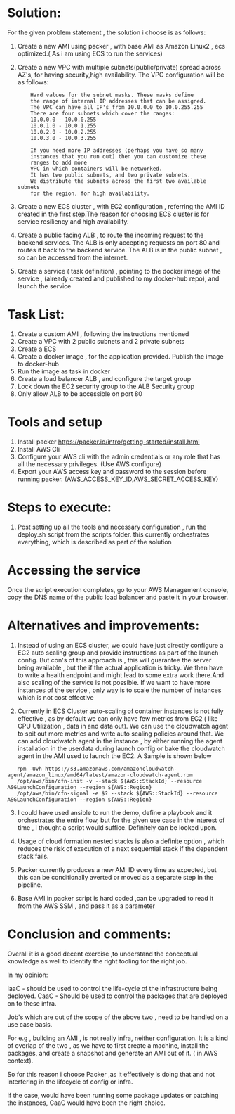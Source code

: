 
# Solution:

For the given problem statement , the solution i choose is as follows:
1. Create a new AMI using packer , with base AMI as Amazon Linux2 , ecs optimized.( As i am using ECS to run the services)
2. Create a new VPC with multiple subnets(public/private) spread across AZ's, for having security,high availability. The VPC configuration will be as follows:
    ```
        Hard values for the subnet masks. These masks define
        the range of internal IP addresses that can be assigned.
        The VPC can have all IP's from 10.0.0.0 to 10.0.255.255
        There are four subnets which cover the ranges:
        10.0.0.0 - 10.0.0.255
        10.0.1.0 - 10.0.1.255
        10.0.2.0 - 10.0.2.255
        10.0.3.0 - 10.0.3.255
      
        If you need more IP addresses (perhaps you have so many
        instances that you run out) then you can customize these
        ranges to add more
        VPC in which containers will be networked.
        It has two public subnets, and two private subnets.
        We distribute the subnets across the first two available subnets
        for the region, for high availability.
    ```

3. Create a new ECS cluster , with EC2 configuration , referring the AMI ID created in the first step.The reason for choosing ECS cluster is for service resiliency and high availability.

4. Create a public facing ALB , to route the incoming request to the backend services. The ALB is only accepting requests on port 80 and routes it back to the backend service. The ALB is in the public subnet , so can be accessed from the internet.

5. Create a service ( task definition) , pointing to the docker image of the service , (already created and published to my docker-hub repo), and launch the service

# Task List:

1. Create a custom AMI , following the instructions mentioned
2. Create a VPC with 2 public subnets and 2 private subnets
3. Create a ECS 
4. Create a docker image , for the application provided. Publish the image to docker-hub
5. Run the image as task in docker
6. Create a load balancer ALB , and configure the target group
7. Lock down the EC2 security group to the ALB Security group
8. Only allow ALB to be accessible on port 80

# Tools and setup

1. Install packer https://packer.io/intro/getting-started/install.html
2. Install AWS Cli
2. Configure your AWS cli with the admin credentials or any role that has all the necessary privileges. (Use AWS configure)
3. Export your AWS access key and password to the session before running packer. (AWS_ACCESS_KEY_ID,AWS_SECRET_ACCESS_KEY)

# Steps to execute:

1. Post setting up all the tools and necessary configuration ,  run the deploy.sh script from the scripts folder.
   this currently orchestrates everything, which is described as part of the solution


# Accessing the service

Once the script execution completes, go to your AWS Management console, copy the DNS name of the public load balancer and paste it in your browser.


# Alternatives and improvements:


1. Instead of using an ECS cluster, we could have just directly configure a EC2 auto scaling group and provide instructions as part of the launch config. But con's of this approach is , this will guarantee the server being available , but the if the actual application is tricky. We then have to write a health endpoint and might lead to some extra work there.And also scaling of the service is not possible. If we want to have more instances of the service , only way is to scale the number of instances which is not cost effective

2. Currently in ECS Cluster auto-scaling of container instances is not fully effective , as by default we can only have few metrics from EC2 ( like CPU Utilization , data in and data out). We can use the cloudwatch agent to spit out more metrics and write auto scaling policies around that. 
We can add cloudwatch agent in the instance , by either running the agent installation in the userdata during launch config or bake the cloudwatch agent in the AMI used to launch the EC2. A Sample is shown below

 ```
    rpm -Uvh https://s3.amazonaws.com/amazoncloudwatch-agent/amazon_linux/amd64/latest/amazon-cloudwatch-agent.rpm
    /opt/aws/bin/cfn-init -v --stack ${AWS::StackId} --resource ASGLaunchConfiguration --region ${AWS::Region}
    /opt/aws/bin/cfn-signal -e $? --stack ${AWS::StackId} --resource ASGLaunchConfiguration --region ${AWS::Region}
```

3. I could have used ansible to run the demo, define a playbook and it orchestrates the entire flow, but for the given use case in the interest of time , i thought a script would suffice. Definitely can be looked upon.

4. Usage of cloud formation nested stacks is also a definite option , which reduces the risk of execution of a next sequential stack if the dependent stack fails.

5. Packer currently produces a new AMI ID every time as expected, but this can be conditionally averted or moved as a separate step in the pipeline.

6. Base AMI in packer script is hard coded ,can be upgraded to read it from the AWS SSM , and pass it as a parameter


# Conclusion and comments:

Overall it is a good decent exercise ,to understand the conceptual knowledge as well to identify the right tooling for the right job.

In my opinion:

IaaC - should be used to control the life-cycle of the infrastructure being deployed.
CaaC - Should be used to control the packages that are deployed on to these infra.

Job's which are out of the scope of the above two , need to be handled on a use case basis. 

For e.g , building an AMI , is not really infra, neither configuration. It is a kind of overlap of the two , as we have to first create a machine, install the packages, and create a snapshot and generate an AMI out of it. ( in AWS context).

So for this reason i choose Packer ,as it effectively is doing that and not interfering in the lifecycle of config or infra.

If the case, would have been running some package updates or patching the instances, CaaC would have been the right choice.





